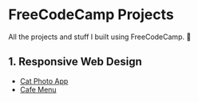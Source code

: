 # FreeCodeCamp Projects
All the projects and stuff I built using FreeCodeCamp. 🤖

## 1. Responsive Web Design
* [Cat Photo App](https://github.com/jonathancazares/free-code-camp/blob/main/Responsive%20Web%20Design/cat-photo-app.html)
* [Cafe Menu](https://github.com/jonathancazares/free-code-camp/tree/main/Responsive%20Web%20Design/cafe_menu)
